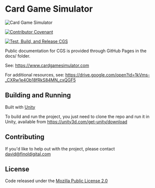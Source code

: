# Card Game Simulator

![Card Game Simulator](https://www.cardgamesimulator.com/assets/img/CGSLogo.png)

[![Contributor Covenant](https://img.shields.io/badge/Contributor%20Covenant-2.1-4baaaa.svg)](code_of_conduct.md)

[![Test, Build, and Release CGS](https://github.com/finol-digital/Card-Game-Simulator/actions/workflows/main.yml/badge.svg)](https://github.com/finol-digital/Card-Game-Simulator/actions/workflows/main.yml)

Public documentation for CGS is provided through GitHub Pages in the docs/ folder. 

See: https://www.cardgamesimulator.com

For additional resources, see: https://drive.google.com/open?id=1kVms-_CXRw1e4Ob18fRkS84MN_cxQGF5

## Building and Running

Built with [Unity](https://unity.com/)

To build and run the project, you just need to clone the repo and run it in Unity, available from https://unity3d.com/get-unity/download

## Contributing

If you'd like to help out with the project, please contact <david@finoldigital.com>

## License

Code released under the [Mozilla Public License 2.0](LICENSE.md)
